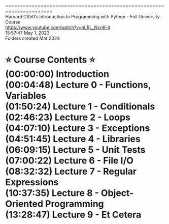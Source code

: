 ======================================================================  
Harvard CS50’s Introduction to Programming with Python – Full University Course  
https://www.youtube.com/watch?v=nLRL_NcnK-4  
15:57:47 May 1, 2023  
Folders created Mar 2024  

⭐️ Course Contents ⭐️  
(00:00:00) Introduction  
(00:04:48) Lecture 0 - Functions, Variables  
(01:50:24) Lecture 1 - Conditionals  
(02:46:23) Lecture 2 - Loops  
(04:07:10) Lecture 3 - Exceptions  
(04:51:45) Lecture 4 - Libraries  
(06:09:15) Lecture 5 - Unit Tests  
(07:00:22) Lecture 6 - File I/O  
(08:32:32) Lecture 7 - Regular Expressions  
(10:37:35) Lecture 8 - Object-Oriented Programming  
(13:28:47) Lecture 9 - Et Cetera  
======================================================================  
